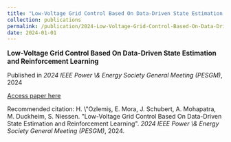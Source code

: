```yaml
---
title: "Low-Voltage Grid Control Based On Data-Driven State Estimation and Reinforcement Learning"
collection: publications
permalink: /publication/2024-Low-Voltage-Grid-Control-Based-On-Data-Driven-Stat
date: 2024-01-01
---
```

<p style="font-size: 1.1em; margin-bottom: 0.5em;"><b>Low-Voltage Grid Control Based On Data-Driven State Estimation and Reinforcement Learning</b></p>
<p style="margin-bottom: 0.5em;">Published in <em>2024 IEEE Power \&amp; Energy Society General Meeting (PESGM)</em>, 2024</p>
<p style="margin-bottom: 0.5em;"><a href="https://doi.org/10.1109/PESGM51994.2024.10689213" target="_blank">Access paper here</a></p>
<p>Recommended citation: H. \"Ozlemiş, E. Mora, J. Schubert, A. Mohapatra, M. Duckheim, S. Niessen. "Low-Voltage Grid Control Based On Data-Driven State Estimation and Reinforcement Learning". <em>2024 IEEE Power \& Energy Society General Meeting (PESGM)</em>, 2024.</p>